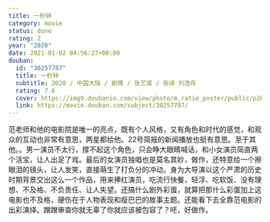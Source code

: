 ```yaml
---
title: 一秒钟
category: movie
status: done
rating: 2
year: "2020"
date: 2021-01-02 04:56:27+08:00
douban:
  id: "30257787"
  title: 一秒钟
  subtitle: 2020 / 中国大陆 / 剧情 / 张艺谋 / 张译 刘浩存
  rating: 7.6
  cover: https://img9.doubanio.com/view/photo/m_ratio_poster/public/p2624442174.jpg
  link: https://movie.douban.com/subject/30257787/
---
```


范老师和他的电影院是唯一的亮点，既有个人风格，又有角色和时代的感觉，和观众的互动也非常有意思，两星都给他。22号简报的新闻播放也挺有意思。至于其他。。男一演员不太行，撑不起这个角色，只会睁大眼睛喊话，和小女演员简直两个活宝，让人出足了戏。最后的女演员独唱也是莫名其妙，做作，还特意给一个擦眼泪的镜头，让人发笑，直接萌生了打负分的冲动。身为大导演以这个严肃的历史时期背景交出这么一个作品，用来捧红演员，吃流行快餐，轻浮、吃软饭、没有理想、不及格、不负责任、让人失望。还搞什么剧外彩蛋，就算把那什么彩蛋加上这电影也不及格，硬伤在于人物表现和瘦巴巴的故事主题。还能看下去全靠范电影的出彩演绎。蹭蹭审查你就无辜了你就应该被包容了？呸，好做作。
